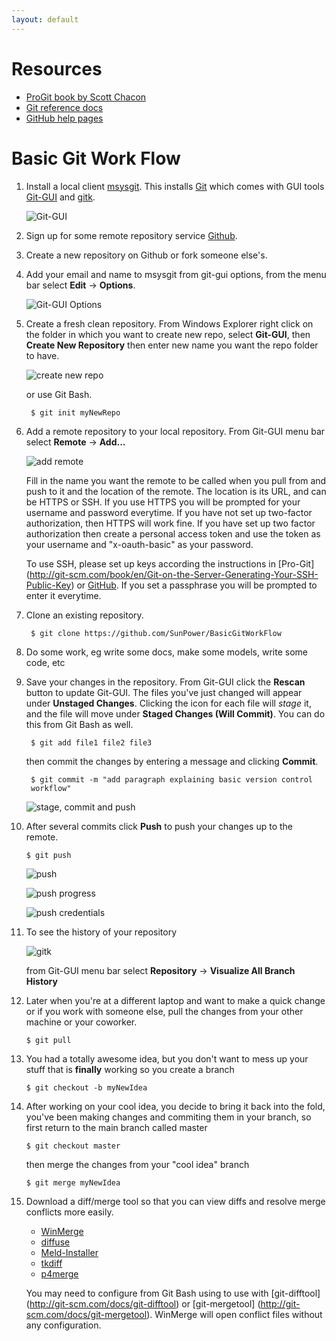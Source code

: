 ```yaml
---
layout: default
---
```


Resources
=========

* [ProGit book by Scott Chacon](http://git-scm.com/book)
* [Git reference docs](http://git-scm.com/doc)
* [GitHub help pages](https://help.github.com/)

Basic Git Work Flow
===================
1. Install a local client [msysgit](http://msysgit.github.io/).
This installs [Git](http://git-scm.com) which comes with GUI tools [Git-GUI](http://git-scm.com/docs/git-gui) and [gitk](http://git-scm.com/docs/git-gui).

    ![Git-GUI](Git-GUI-splash.png)

2. Sign up for some remote repository service [Github](https://github.com/).
3. Create a new repository on Github or fork someone else's.
4. Add your email and name to msysgit from git-gui options, from the menu bar
select **Edit** -> **Options**.

    ![Git-GUI Options](Git-GUI-options.png)

5. Create a fresh clean repository. From Windows Explorer right click on the
folder in which you want to create new repo, select **Git-GUI**, then
**Create New Repository** then enter new name you want the repo folder to have.

    ![create new repo](create-new-repo-w-Git-GUI.png)

    or use Git Bash.

        $ git init myNewRepo

6. Add a remote repository to your local repository. From Git-GUI menu bar
select **Remote** -> **Add...**

    ![add remote](Git-GUI-add-remote.png)

    Fill in the name you want the remote to be called when you pull from and
    push to it and the location of the remote. The location is its URL, and can
    be HTTPS or SSH. If you use HTTPS you will be prompted for your username
    and password everytime. If you have not set up two-factor authorization,
    then HTTPS will work fine. If you have set up two factor authorization then
    create a personal access token and use the token as your username and
    "x-oauth-basic" as your password.

    To use SSH, please set up keys according the instructions in [Pro-Git]
    (http://git-scm.com/book/en/Git-on-the-Server-Generating-Your-SSH-Public-Key)
    or [GitHub](https://help.github.com/articles/generating-ssh-keys). If you
    set a passphrase you will be prompted to enter it everytime.

7. Clone an existing repository.

        $ git clone https://github.com/SunPower/BasicGitWorkFlow

8. Do some work, eg write some docs, make some models, write some code, etc
9. Save your changes in the repository. From Git-GUI click the **Rescan**
button to update Git-GUI. The files you've just changed will appear under
**Unstaged Changes**. Clicking the icon for each file will _stage_ it, and the
file will move under **Staged Changes (Will Commit)**. You can do this from Git
Bash as well.

        $ git add file1 file2 file3

    then commit the changes by entering a message and clicking **Commit**.

        $ git commit -m "add paragraph explaining basic version control
        workflow"

    ![stage, commit and push](Git-GUI-stage-commit.png)

10. After several commits click **Push** to push your changes up to the remote.

        $ git push

    ![push](Git-GUI-push1.png)

    ![push progress](Git-GUI-push2.png)

    ![push credentials](Git-GUI-push3.png)

11. To see the history of your repository

    ![gitk](gitk.png)

    from Git-GUI menu bar select **Repository** -> **Visualize All Branch History**

12. Later when you're at a different laptop and want to make a quick change or
if you work with someone else, pull the changes from your other machine or your
coworker.

        $ git pull

13. You had a totally awesome idea, but you don't want to mess up your stuff
that is **finally** working so you create a branch

        $ git checkout -b myNewIdea

14. After working on your cool idea, you decide to bring it back into the fold,
you've been making changes and commiting them in your branch, so first return
to the main branch called master

        $ git checkout master

    then merge the changes from your "cool idea" branch

        $ git merge myNewIdea

15. Download a diff/merge tool so that you can view diffs and resolve merge
conflicts more easily.

    * [WinMerge](http://winmerge.org/)
    * [diffuse](http://diffuse.sourceforge.net/)
    * [Meld-Installer](http://sourceforge.net/projects/meld-installer/) 
    * [tkdiff](http://sourceforge.net/projects/tkdiff/)
    * [p4merge](http://www.perforce.com/product/components/perforce-visual-merge-and-diff-tools)

    You may need to configure from Git Bash using to use with [git-difftool]
    (http://git-scm.com/docs/git-difftool) or [git-mergetool]
    (http://git-scm.com/docs/git-mergetool). WinMerge will open conflict files
    without any configuration.
